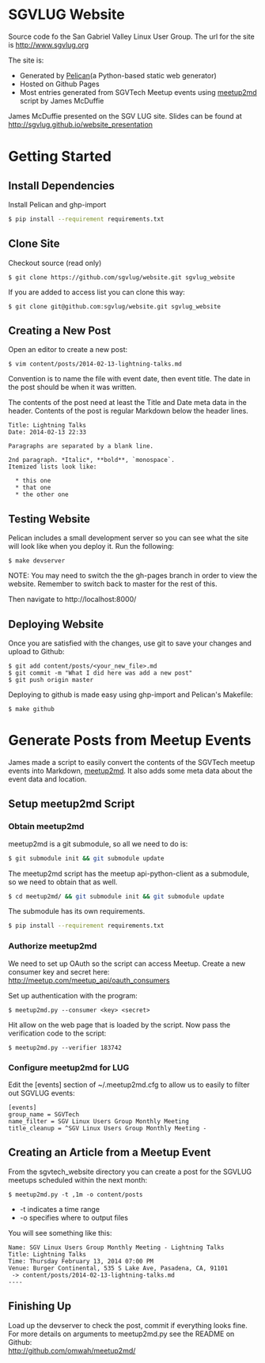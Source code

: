 # SGVLUG Website

Source code fo the San Gabriel Valley Linux User Group.
The url for the site is http://www.sgvlug.org

The site is:
- Generated by [Pelican](http://docs.getpelican.com/)(a Python-based static web generator)
- Hosted on Github Pages
- Most entries generated from SGVTech Meetup events using [meetup2md](https://github.com/omwah/meetup2md.git) script by James McDuffie 

James McDuffie presented on the SGV LUG site. Slides can be found at  
http://sgvlug.github.io/website_presentation

# Getting Started

## Install Dependencies   

Install Pelican and ghp-import
```bash
$ pip install --requirement requirements.txt
```
## Clone Site

Checkout source (read only)
```
$ git clone https://github.com/sgvlug/website.git sgvlug_website
```

If you are added to access list you can clone this way:
```
$ git clone git@github.com:sgvlug/website.git sgvlug_website
```

## Creating a New Post

Open an editor to create a new post:
```
$ vim content/posts/2014-02-13-lightning-talks.md
```

Convention is to name the file with event date, then event title.  The date in the post should be when it was written.

The contents of the post need at least the Title and Date meta data in the header. Contents of the post is regular Markdown below the header lines.
```
Title: Lightning Talks
Date: 2014-02-13 22:33

Paragraphs are separated by a blank line.

2nd paragraph. *Italic*, **bold**, `monospace`. 
Itemized lists look like:

  * this one
  * that one
  * the other one
```

## Testing Website

Pelican includes a small development server so you can see what the site will look like when you deploy it. Run the following:
```
$ make devserver
```

NOTE: You may need to switch the the gh-pages branch in order to view the website.  Remember to switch back to master for the rest of this.

Then navigate to http://localhost:8000/

## Deploying Website

Once you are satisfied with the changes, use git to save your changes and upload to Github:
```
$ git add content/posts/<your_new_file>.md
$ git commit -m "What I did here was add a new post"
$ git push origin master
```

Deploying to github is made easy using ghp-import and Pelican's Makefile:
```
$ make github
```

# Generate Posts from Meetup Events

James made a script to easily convert the contents of the SGVTech meetup events into Markdown, [meetup2md](http://github.com/omwah/meetup2md/). It also adds some meta data about the event data and location.

## Setup meetup2md Script

### Obtain meetup2md

meetup2md is a git submodule, so all we need to do is:
```bash
$ git submodule init && git submodule update 
```

The meetup2md script has the meetup api-python-client as a submodule, so we need to obtain that as well.
```bash
$ cd meetup2md/ && git submodule init && git submodule update
```

The submodule has its own requirements.
```bash
$ pip install --requirement requirements.txt
```

### Authorize meetup2md

We need to set up OAuth so the script can access Meetup. Create a new consumer key and secret here:
http://meetup.com/meetup_api/oauth_consumers

Set up authentication with the program:
```
$ meetup2md.py --consumer <key> <secret>
```

Hit allow on the web page that is loaded by the script. Now pass the verification code to the script:
```
$ meetup2md.py --verifier 183742
```

### Configure meetup2md for LUG

Edit the [events] section of ~/.meetup2md.cfg to allow us to easily to filter out SGVLUG events:
```
[events]
group_name = SGVTech
name_filter = SGV Linux Users Group Monthly Meeting
title_cleanup = ^SGV Linux Users Group Monthly Meeting -
```

## Creating an Article from a Meetup Event

From the sgvtech_website directory you can create a post for the SGVLUG meetups scheduled within the next month:
```
$ meetup2md.py -t ,1m -o content/posts
```
* -t indicates a time range
* -o specifies where to output files

You will see something like this:
```
Name: SGV Linux Users Group Monthly Meeting - Lightning Talks
Title: Lightning Talks
Time: Thursday February 13, 2014 07:00 PM
Venue: Burger Continental, 535 S Lake Ave, Pasadena, CA, 91101
 -> content/posts/2014-02-13-lightning-talks.md
----
```

## Finishing Up

Load up the devserver to check the post, commit if everything looks fine.  
For more details on arguments to meetup2md.py see the README on Github:  
http://github.com/omwah/meetup2md/
